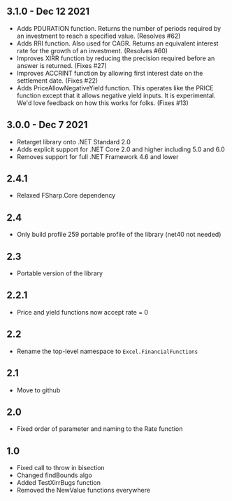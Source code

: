 ## 3.1.0 - Dec 12 2021
* Adds PDURATION function. Returns the number of periods required by an investment to reach a specified value. (Resolves #62)
* Adds RRI function. Also used for CAGR. Returns an equivalent interest rate for the growth of an investment. (Resolves #60)
* Improves XIRR function by reducing the precision required before an answer is returned. (Fixes #27)
* Improves ACCRINT function by allowing first interest date on the settlement date. (Fixes #22)
* Adds PriceAllowNegativeYield function. This operates like the PRICE function except that it allows negative yield inputs. It is experimental. We'd love feedback on how this works for folks. (Fixes #13)

## 3.0.0 - Dec 7 2021
* Retarget library onto .NET Standard 2.0
* Adds explicit support for .NET Core 2.0 and higher including 5.0 and 6.0
* Removes support for full .NET Framework 4.6 and lower

## 2.4.1
* Relaxed FSharp.Core dependency

## 2.4
* Only build profile 259 portable profile of the library (net40 not needed)

## 2.3
* Portable version of the library

## 2.2.1
* Price and yield functions now accept rate = 0

## 2.2
* Rename the top-level namespace to `Excel.FinancialFunctions`

## 2.1
* Move to github

## 2.0
* Fixed order of parameter and naming to the Rate function

## 1.0
* Fixed call to throw in bisection
* Changed findBounds algo
* Added TestXirrBugs function
* Removed the NewValue functions everywhere


